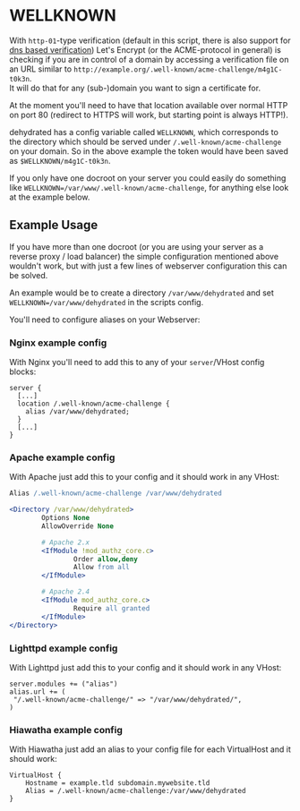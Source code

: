 # WELLKNOWN

With `http-01`-type verification (default in this script, there is also support for [dns based verification](dns-verification.md)) Let's Encrypt (or the ACME-protocol in general) is checking if you are in control of a domain by accessing a verification file on an URL similar to `http://example.org/.well-known/acme-challenge/m4g1C-t0k3n`.  
It will do that for any (sub-)domain you want to sign a certificate for.

At the moment you'll need to have that location available over normal HTTP on port 80 (redirect to HTTPS will work, but starting point is always HTTP!).

dehydrated has a config variable called `WELLKNOWN`, which corresponds to the directory which should be served under `/.well-known/acme-challenge` on your domain. So in the above example the token would have been saved as `$WELLKNOWN/m4g1C-t0k3n`.

If you only have one docroot on your server you could easily do something like `WELLKNOWN=/var/www/.well-known/acme-challenge`, for anything else look at the example below.

## Example Usage

If you have more than one docroot (or you are using your server as a reverse proxy / load balancer) the simple configuration mentioned above wouldn't work, but with just a few lines of webserver configuration this can be solved.

An example would be to create a directory `/var/www/dehydrated` and set `WELLKNOWN=/var/www/dehydrated` in the scripts config.

You'll need to configure aliases on your Webserver:

### Nginx example config

With Nginx you'll need to add this to any of your `server`/VHost config blocks:

```nginx
server {
  [...]
  location /.well-known/acme-challenge {
    alias /var/www/dehydrated;
  }
  [...]
}
```

### Apache example config

With Apache just add this to your config and it should work in any VHost:

```apache
Alias /.well-known/acme-challenge /var/www/dehydrated

<Directory /var/www/dehydrated>
        Options None
        AllowOverride None

        # Apache 2.x
        <IfModule !mod_authz_core.c>
                Order allow,deny
                Allow from all
        </IfModule>

        # Apache 2.4
        <IfModule mod_authz_core.c>
                Require all granted
        </IfModule>
</Directory>
```

### Lighttpd example config

With Lighttpd just add this to your config and it should work in any VHost:

```lighttpd
server.modules += ("alias")
alias.url += (
 "/.well-known/acme-challenge/" => "/var/www/dehydrated/",
)
```


### Hiawatha example config

With Hiawatha just add an alias to your config file for each VirtualHost and it should work:
```hiawatha
VirtualHost {
    Hostname = example.tld subdomain.mywebsite.tld
    Alias = /.well-known/acme-challenge:/var/www/dehydrated
}
```
